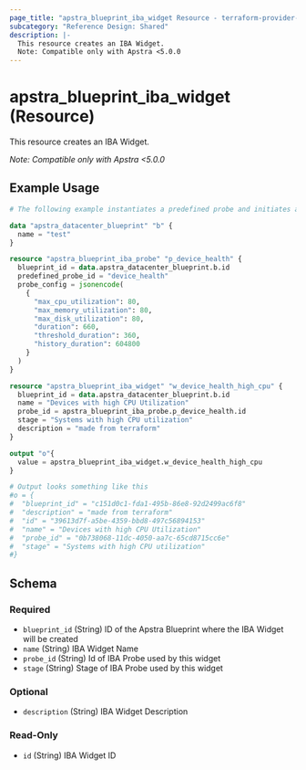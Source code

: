 ```yaml
---
page_title: "apstra_blueprint_iba_widget Resource - terraform-provider-apstra"
subcategory: "Reference Design: Shared"
description: |-
  This resource creates an IBA Widget.
  Note: Compatible only with Apstra <5.0.0
---
```


# apstra_blueprint_iba_widget (Resource)

This resource creates an IBA Widget.

*Note: Compatible only with Apstra <5.0.0*


## Example Usage

```terraform
# The following example instantiates a predefined probe and initiates a widget in Apstra

data "apstra_datacenter_blueprint" "b" {
  name = "test"
}

resource "apstra_blueprint_iba_probe" "p_device_health" {
  blueprint_id = data.apstra_datacenter_blueprint.b.id
  predefined_probe_id = "device_health"
  probe_config = jsonencode(
    {
      "max_cpu_utilization": 80,
      "max_memory_utilization": 80,
      "max_disk_utilization": 80,
      "duration": 660,
      "threshold_duration": 360,
      "history_duration": 604800
    }
  )
}

resource "apstra_blueprint_iba_widget" "w_device_health_high_cpu" {
  blueprint_id = data.apstra_datacenter_blueprint.b.id
  name = "Devices with high CPU Utilization"
  probe_id = apstra_blueprint_iba_probe.p_device_health.id
  stage = "Systems with high CPU utilization"
  description = "made from terraform"
}

output "o"{
  value = apstra_blueprint_iba_widget.w_device_health_high_cpu
}

# Output looks something like this
#o = {
#  "blueprint_id" = "c151d0c1-fda1-495b-86e8-92d2499ac6f8"
#  "description" = "made from terraform"
#  "id" = "39613d7f-a5be-4359-bbd8-497c56894153"
#  "name" = "Devices with high CPU Utilization"
#  "probe_id" = "0b738068-11dc-4050-aa7c-65cd8715cc6e"
#  "stage" = "Systems with high CPU utilization"
#}
```

<!-- schema generated by tfplugindocs -->
## Schema

### Required

- `blueprint_id` (String) ID of the Apstra Blueprint where the IBA Widget will be created
- `name` (String) IBA Widget Name
- `probe_id` (String) Id of IBA Probe used by this widget
- `stage` (String) Stage of IBA Probe used by this widget

### Optional

- `description` (String) IBA Widget Description

### Read-Only

- `id` (String) IBA Widget ID




